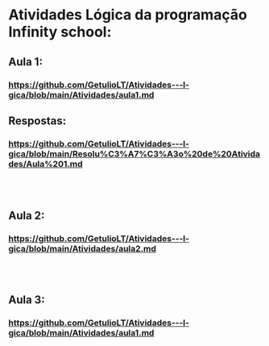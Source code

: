# Atividades Lógica da programação Infinity school:

## Aula 1:
### https://github.com/GetulioLT/Atividades---l-gica/blob/main/Atividades/aula1.md


## Respostas: <br>
### https://github.com/GetulioLT/Atividades---l-gica/blob/main/Resolu%C3%A7%C3%A3o%20de%20Atividades/Aula%201.md
<br><br>

## Aula 2:
### https://github.com/GetulioLT/Atividades---l-gica/blob/main/Atividades/aula2.md
<br><br>

## Aula 3:
### https://github.com/GetulioLT/Atividades---l-gica/blob/main/Atividades/aula1.md
